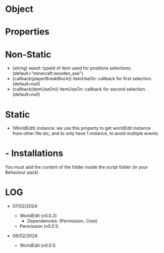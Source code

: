 # Object

# Properties

# Non-Static

- (string) wand: typeId of item used for positions selections. (default="minecraft:wooden_axe")
- (callback(playerBreakBlock)) itemUseOn: callback for first selection. (default=null)
- (callback(itemUseOn)) itemUseOn: callback for second selection. (default=null)


# Static

- (WorldEdit) instance: we use this property to get worldEdit instance from other file etc, and to only have 1 instance, to avoid multiple events.

# - Installations
You must add the content of the folder inside the script folder (in your Behaviour pack)


# LOG

- 07/02/2024:
    -  WorldEdit (v0.0.2)
        -    Dependencies: (Permission, Core)
    -  Permission (v0.0.1)


- 06/02/2024:
    -  WorldEdit (v0.0.1)
